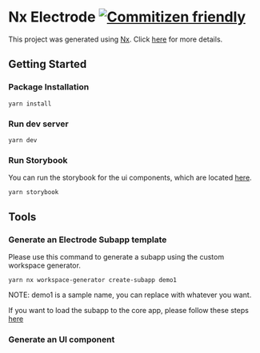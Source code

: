 # Nx Electrode [![Commitizen friendly](https://img.shields.io/badge/commitizen-friendly-brightgreen.svg)](http://commitizen.github.io/cz-cli/)

This project was generated using [Nx](https://nx.dev). Click [here](./docs/NX.md) for more details.

## Getting Started

### Package Installation

```script
yarn install
```

### Run dev server

```script
yarn dev
```

### Run Storybook

You can run the storybook for the ui components, which are located [here](./packages/ui/).

```script
yarn storybook
```

## Tools

### Generate an Electrode Subapp template

Please use this command to generate a subapp using the custom workspace generator.

```script
yarn nx workspace-generator create-subapp demo1
```

NOTE: demo1 is a sample name, you can replace with whatever you want.

If you want to load the subapp to the core app, please follow these steps [here](./apps/core/README.md)

### Generate an UI component
